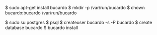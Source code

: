 $ sudo apt-get install bucardo
$ mkdir -p /var/run/bucardo
$ chown bucardo:bucardo /var/run/bucardo

$ sudo su postgres
$ psql
$ createuser bucardo -s -P bucardo
$ create database bucardo
$ bucardo install
